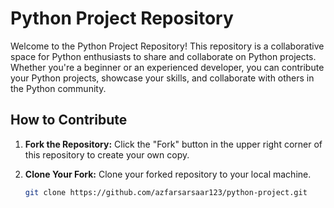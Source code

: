 # Python Project Repository

Welcome to the Python Project Repository! This repository is a collaborative space for Python enthusiasts to share and collaborate on Python projects. Whether you're a beginner or an experienced developer, you can contribute your Python projects, showcase your skills, and collaborate with others in the Python community.

## How to Contribute

1. **Fork the Repository:** Click the "Fork" button in the upper right corner of this repository to create your own copy.

2. **Clone Your Fork:** Clone your forked repository to your local machine.

   ```bash
   git clone https://github.com/azfarsarsaar123/python-project.git
